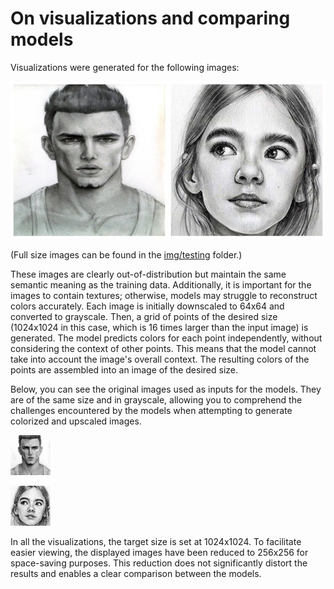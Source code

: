# On visualizations and comparing models

Visualizations were generated for the following images:

![](img/testing-grid.jpg)

(Full size images can be found in the [img/testing](img/testing) folder.)

These images are clearly out-of-distribution but maintain the same semantic meaning as the training data. Additionally, it is important for the images to contain textures; otherwise, models may struggle to reconstruct colors accurately. Each image is initially downscaled to 64x64 and converted to grayscale. Then, a grid of points of the desired size (1024x1024 in this case, which is 16 times larger than the input image) is generated. The model predicts colors for each point independently, without considering the context of other points. This means that the model cannot take into account the image's overall context. The resulting colors of the points are assembled into an image of the desired size.

Below, you can see the original images used as inputs for the models. They are of the same size and in grayscale, allowing you to comprehend the challenges encountered by the models when attempting to generate colorized and upscaled images.

![](img/testing-extra/1-small.png)

![](img/testing-extra/2-small.png)

In all the visualizations, the target size is set at 1024x1024. To facilitate easier viewing, the displayed images have been reduced to 256x256 for space-saving purposes. This reduction does not significantly distort the results and enables a clear comparison between the models.